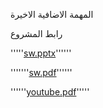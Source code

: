 المهمة الاضافية الاخيرة 

رابط المشروع


'''''[sw.pptx](https://github.com/jana238/final-project1/files/13621546/sw.pptx)''''''


'''''''[sw.pdf](https://github.com/jana238/final-project1/files/13621554/sw.pdf)''''''


''''''[youtube.pdf](https://github.com/jana238/final-project1/files/13621555/youtube.pdf)'''''
